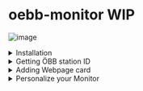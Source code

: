 # oebb-monitor WIP
![image](https://user-images.githubusercontent.com/71500391/218267029-6c6f41e5-1109-4f6f-8117-bfa696efd8d4.png)


<details><summary>Installation</summary>
<p>
  
To use the oebb-monitor you need to have access to a terminal on the Homeassistant.
I recommend using Add-ons from the Hoemassistant Add-on store.

Using the terminal execute the following commands.

1. Navigate to "config/www" 
```
cd ~/config/www
```
2. Clone the repository
```
git clone https://github.com/Dave2ooo/oebb-monitor.git
```
3. Navigate to config/www/oebb-monitor/server
```
cd ~/config/www/oebb-monitor/server
```
4. Install Node.js
```
apk add nodejs npm
```
5. Install npm
```
npm install
```
5. Run the cors-server
```
node cors-server.js
```
The terminal should now show
```
Running CORS Anywhere on 0.0.0.0:8080
```
This CORS server must be running all the time in order to retrieve data from the ÖBB.

  If everyting worked the terminal schould look like this.
  ![Terminal_commands](https://user-images.githubusercontent.com/71500391/218303268-3f628d1f-12c4-467f-8533-0d29f262fd9f.jpg)

  
6. Finally, open the **script.js** file and change the value of the **hass_ip** parameter to your Homeassistant servers IP address.
_I use the **Visual Studio Code** add-on to edit files._

![image](https://user-images.githubusercontent.com/71500391/218267834-9eddbd79-67c8-496b-bb82-22b27ef2032e.png)


</p>
</details>


<details><summary>Getting ÖBB station ID</summary>
<p>
  
  To get the monitor to show only connections from your desired station you need to get the respective station ID.
  1. Open https://fahrplan.oebb.at/bin/query.exe/en?
  2. Click on **Station information**
  3. Enter the name of your station and click **Display information**
  4. Click on **View <HTML> sourcecode**
  5. Copy the **evaId** number
  ![image](https://user-images.githubusercontent.com/71500391/218268878-24756c72-f5a8-4138-8413-6330f2b967b5.png)

  
</p>
</details>


<details><summary>Adding Webpage card</summary>
<p>
  
  1. Go to **Overview** and create a new **Webpage** card.
  2. In the **URL** field enter the following and replace the **departure_station** parameter with the ID of your desired station (evaId).
  ```
  /local/Scotty/index.html?departure_station=1234567
  ```
  
  
</p>
</details>


<details><summary>Personalize your Monitor</summary>
<p>
You can modify the OBB monitor by adding parameters to the URL in the Webpage card.
  e.g. 
  
  ```
  /local/oebb-monitor/index.html?departure_station=1290401&destination_station=1292101&products_filter=1011111111011&num_journeys=7&additional_time=5&update_interval=60
  ```
  
  ### Parameters
#### departure_station (required)
  ID of the departure station. This ID must be provided.
#### destination_station
  ID of the destination station
#### products_filter (better not touch this)
  filtering the mean of transportation (Train, Bus,...)
#### num_journeys
  number of connections to show (default: 6)
#### additional_time
  lead time in minutes (default: 0)
#### update_interval
  Updates the data every X second(s) (default: 30)
  
  
</p>
</details>
